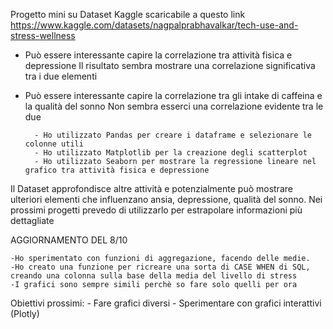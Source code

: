 Progetto mini su Dataset Kaggle scaricabile a questo link https://www.kaggle.com/datasets/nagpalprabhavalkar/tech-use-and-stress-wellness

- Può essere interessante capire la correlazione tra attività fisica e depressione 
    Il risultato sembra mostrare una correlazione significativa tra i due elementi
- Può essere interessante capire la correlazione tra gli intake di caffeina e la qualità del sonno
    Non sembra esserci una correlazione evidente tra le due

        - Ho utilizzato Pandas per creare i dataframe e selezionare le colonne utili
        - Ho utilizzato Matplotlib per la creazione degli scatterplot
        - Ho utilizzato Seaborn per mostrare la regressione lineare nel grafico tra attività fisica e depressione

Il Dataset approfondisce altre attività e potenzialmente può mostrare ulteriori elementi che influenzano ansia, depressione, qualità del sonno.
    Nei prossimi progetti prevedo di utilizzarlo per estrapolare informazioni più dettagliate


AGGIORNAMENTO DEL 8/10

    -Ho sperimentato con funzioni di aggregazione, facendo delle medie.
    -Ho creato una funzione per ricreare una sorta di CASE WHEN di SQL, creando una colonna sulla base della media del livello di stress
    -I grafici sono sempre simili perchè so fare solo quelli per ora

Obiettivi prossimi:
        - Fare grafici diversi
        - Sperimentare con grafici interattivi (Plotly)
        
    
